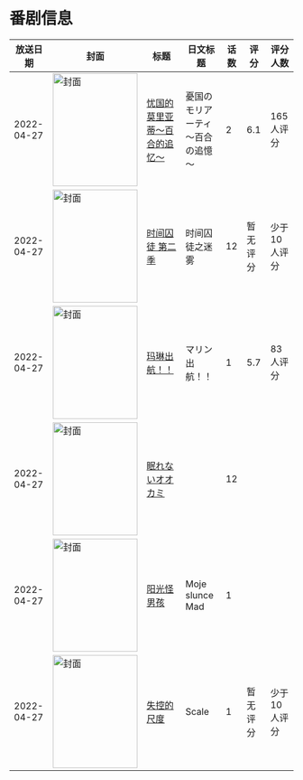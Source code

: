 # 番剧信息

|放送日期|封面|标题|日文标题|话数|评分|评分人数|
|---|---|---|---|---|---|---|
|2022-04-27|<img src="//lain.bgm.tv/pic/cover/c/1b/b9/347818_9hLEA.jpg" alt="封面" style="width:150px;height:200px;object-fit:cover;">|[忧国的莫里亚蒂～百合的追忆～](https://bangumi.tv/subject/347818)|憂国のモリアーティ～百合の追憶～|2|6.1|165人评分|
|2022-04-27|<img src="//lain.bgm.tv/pic/cover/c/c9/21/378475_60qly.jpg" alt="封面" style="width:150px;height:200px;object-fit:cover;">|[时间囚徒 第二季](https://bangumi.tv/subject/378475)|时间囚徒之迷雾|12|暂无评分|少于10人评分|
|2022-04-27|<img src="//lain.bgm.tv/pic/cover/c/7b/46/379747_ajUG7.jpg" alt="封面" style="width:150px;height:200px;object-fit:cover;">|[玛琳出航！！](https://bangumi.tv/subject/379747)|マリン出航！！|1|5.7|83人评分|
|2022-04-27|<img src="//lain.bgm.tv/pic/cover/c/d7/3b/381381_GMFHG.jpg" alt="封面" style="width:150px;height:200px;object-fit:cover;">|[眠れないオオカミ](https://bangumi.tv/subject/381381)||12|||
|2022-04-27|<img src="//lain.bgm.tv/pic/cover/c/b6/7f/421795_c2t37.jpg" alt="封面" style="width:150px;height:200px;object-fit:cover;">|[阳光怪男孩](https://bangumi.tv/subject/421795)|Moje slunce Mad|1|||
|2022-04-27|<img src="//lain.bgm.tv/pic/cover/c/6b/e7/483914_4Vd3z.jpg" alt="封面" style="width:150px;height:200px;object-fit:cover;">|[失控的尺度](https://bangumi.tv/subject/483914)|Scale|1|暂无评分|少于10人评分|
